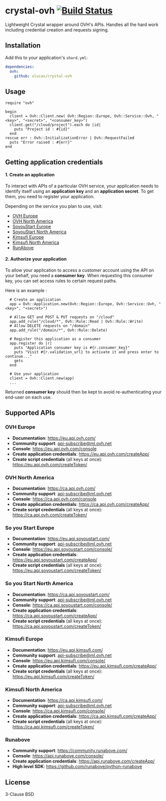 # crystal-ovh [![Build Status](https://travis-ci.org/xlucas/crystal-ovh.svg?branch=master)](https://travis-ci.org/xlucas/crystal-ovh)

Lightweight Crystal wrapper around OVH's APIs. Handles all the hard work including credential creation and requests signing.



## Installation


Add this to your application's `shard.yml`:

```yaml
dependencies:
  ovh:
    github: xlucas/crystal-ovh
```



## Usage


```crystal
require "ovh"

begin
  client = Ovh::Client.new( Ovh::Region::Europe, Ovh::Service::Ovh, "<key>", "<secret>", "<consumer_key>")
  client.get("/cloud/project").each do |id|
    puts "Project id : #{id}"
  end
rescue err : Ovh::InitializationError | Ovh::RequestFailed
  puts "Error raised : #{err}"
end
```


## Getting application credentials

#### 1. Create an application


To interact with APIs of a particular OVH service, your application needs to identify itself using an **application key** and an **application secret**. To get them, you need to register your application.

Depending on the service you plan to use, visit:

- [OVH Europe](https://eu.api.ovh.com/createApp/)
- [OVH North America](https://ca.api.ovh.com/createApp/)
- [SoyouStart Europe](https://eu.api.soyoustart.com/createApp/)
- [SoyouStart North America](https://ca.api.soyoustart.com/createApp/)
- [Kimsufi Europe](https://eu.api.kimsufi.com/createApp/)
- [Kimsufi North America](https://ca.api.kimsufi.com/createApp/)
- [RunAbove](https://api.runabove.com/createApp/)


#### 2. Authorize your application


To allow your application to access a customer account using the API on your behalf, you need a **consumer key**. When requesting this consumer key, you can set access rules to certain request paths.

Here is an example :

```crystal
  # Create an application
  app = Ovh::Application.new(Ovh::Region::Europe, Ovh::Service::Ovh, "<key>", "<secret>")

  # Allow GET and POST & PUT requests on "/cloud"
  app.add_rule("/cloud/*", Ovh::Rule::Read | Ovh::Rule::Write)
  # Allow DELETE requests on "/domain"
  app.add_rule("/domain/*", Ovh::Rule::Delete)

  # Register this application as a consumer
  app.register do |r|
    puts "Application consumer key is #{r.consumer_key}"
    puts "Visit #{r.validation_url} to activate it and press enter to continue..."
    gets
  end

  # Use your application
  client = Ovh::Client.new(app)
  ...
```

Returned **consumer key** should then be kept to avoid re-authenticating your end-user on each use.



## Supported APIs

### OVH Europe

- **Documentation**: https://eu.api.ovh.com/
- **Community support**: api-subscribe@ml.ovh.net
- **Console**: https://eu.api.ovh.com/console
- **Create application credentials**: https://eu.api.ovh.com/createApp/
- **Create script credentials** (all keys at once): https://eu.api.ovh.com/createToken/

### OVH North America

- **Documentation**: https://ca.api.ovh.com/
- **Community support**: api-subscribe@ml.ovh.net
- **Console**: https://ca.api.ovh.com/console
- **Create application credentials**: https://ca.api.ovh.com/createApp/
- **Create script credentials** (all keys at once): https://ca.api.ovh.com/createToken/

### So you Start Europe

- **Documentation**: https://eu.api.soyoustart.com/
- **Community support**: api-subscribe@ml.ovh.net
- **Console**: https://eu.api.soyoustart.com/console/
- **Create application credentials**: https://eu.api.soyoustart.com/createApp/
- **Create script credentials** (all keys at once): https://eu.api.soyoustart.com/createToken/

### So you Start North America

- **Documentation**: https://ca.api.soyoustart.com/
- **Community support**: api-subscribe@ml.ovh.net
- **Console**: https://ca.api.soyoustart.com/console/
- **Create application credentials**: https://ca.api.soyoustart.com/createApp/
- **Create script credentials** (all keys at once): https://ca.api.soyoustart.com/createToken/

### Kimsufi Europe

- **Documentation**: https://eu.api.kimsufi.com/
- **Community support**: api-subscribe@ml.ovh.net
- **Console**: https://eu.api.kimsufi.com/console/
- **Create application credentials**: https://eu.api.kimsufi.com/createApp/
- **Create script credentials** (all keys at once): https://eu.api.kimsufi.com/createToken/

### Kimsufi North America

- **Documentation**: https://ca.api.kimsufi.com/
- **Community support**: api-subscribe@ml.ovh.net
- **Console**: https://ca.api.kimsufi.com/console/
- **Create application credentials**: https://ca.api.kimsufi.com/createApp/
- **Create script credentials** (all keys at once): https://ca.api.kimsufi.com/createToken/

### Runabove

- **Community support**: https://community.runabove.com/
- **Console**: https://api.runabove.com/console/
- **Create application credentials**: https://api.runabove.com/createApp/
- **High level SDK**: https://github.com/runabove/python-runabove



## License

3-Clause BSD
